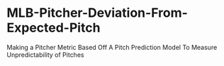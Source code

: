 # MLB-Pitcher-Deviation-From-Expected-Pitch
Making a Pitcher Metric Based Off A Pitch Prediction Model To Measure Unpredictability of Pitches
